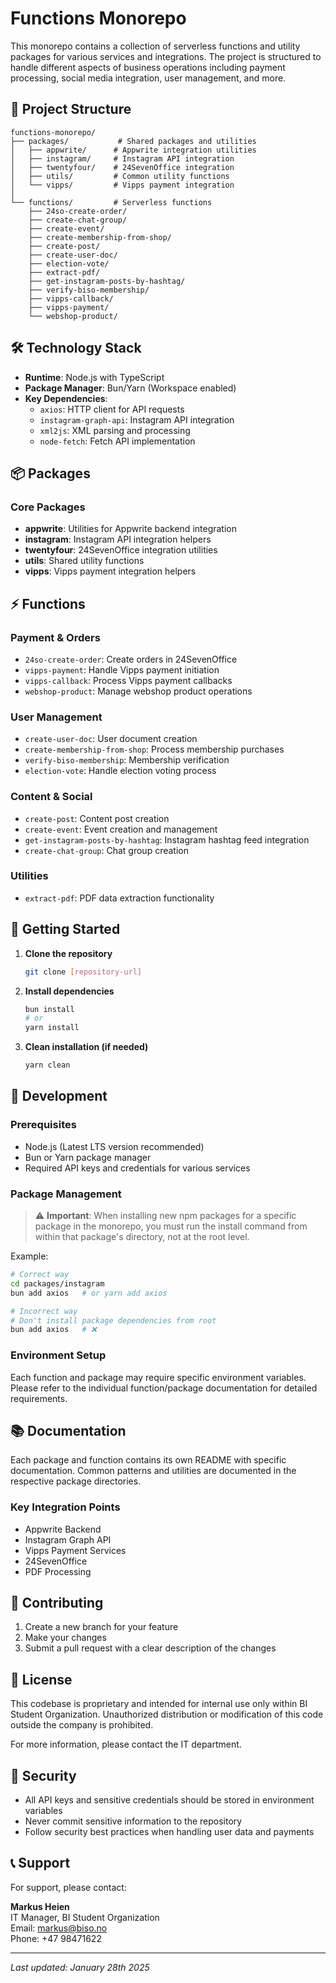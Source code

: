 # Functions Monorepo

This monorepo contains a collection of serverless functions and utility packages for various services and integrations. The project is structured to handle different aspects of business operations including payment processing, social media integration, user management, and more.

## 🚀 Project Structure

```
functions-monorepo/
├── packages/           # Shared packages and utilities
│   ├── appwrite/      # Appwrite integration utilities
│   ├── instagram/     # Instagram API integration
│   ├── twentyfour/    # 24SevenOffice integration
│   ├── utils/         # Common utility functions
│   └── vipps/         # Vipps payment integration
│
└── functions/         # Serverless functions
    ├── 24so-create-order/
    ├── create-chat-group/
    ├── create-event/
    ├── create-membership-from-shop/
    ├── create-post/
    ├── create-user-doc/
    ├── election-vote/
    ├── extract-pdf/
    ├── get-instagram-posts-by-hashtag/
    ├── verify-biso-membership/
    ├── vipps-callback/
    ├── vipps-payment/
    └── webshop-product/
```

## 🛠️ Technology Stack

- **Runtime**: Node.js with TypeScript
- **Package Manager**: Bun/Yarn (Workspace enabled)
- **Key Dependencies**:
  - `axios`: HTTP client for API requests
  - `instagram-graph-api`: Instagram API integration
  - `xml2js`: XML parsing and processing
  - `node-fetch`: Fetch API implementation

## 📦 Packages

### Core Packages
- **appwrite**: Utilities for Appwrite backend integration
- **instagram**: Instagram API integration helpers
- **twentyfour**: 24SevenOffice integration utilities
- **utils**: Shared utility functions
- **vipps**: Vipps payment integration helpers

## ⚡ Functions

### Payment & Orders
- `24so-create-order`: Create orders in 24SevenOffice
- `vipps-payment`: Handle Vipps payment initiation
- `vipps-callback`: Process Vipps payment callbacks
- `webshop-product`: Manage webshop product operations

### User Management
- `create-user-doc`: User document creation
- `create-membership-from-shop`: Process membership purchases
- `verify-biso-membership`: Membership verification
- `election-vote`: Handle election voting process

### Content & Social
- `create-post`: Content post creation
- `create-event`: Event creation and management
- `get-instagram-posts-by-hashtag`: Instagram hashtag feed integration
- `create-chat-group`: Chat group creation

### Utilities
- `extract-pdf`: PDF data extraction functionality

## 🚦 Getting Started

1. **Clone the repository**
   ```bash
   git clone [repository-url]
   ```

2. **Install dependencies**
   ```bash
   bun install
   # or
   yarn install
   ```

3. **Clean installation (if needed)**
   ```bash
   yarn clean
   ```

## 🔧 Development

### Prerequisites
- Node.js (Latest LTS version recommended)
- Bun or Yarn package manager
- Required API keys and credentials for various services

### Package Management
> ⚠️ **Important**: When installing new npm packages for a specific package in the monorepo, you must run the install command from within that package's directory, not at the root level.

Example:
```bash
# Correct way
cd packages/instagram
bun add axios   # or yarn add axios

# Incorrect way
# Don't install package dependencies from root
bun add axios   # ❌
```

### Environment Setup
Each function and package may require specific environment variables. Please refer to the individual function/package documentation for detailed requirements.

## 📚 Documentation

Each package and function contains its own README with specific documentation. Common patterns and utilities are documented in the respective package directories.

### Key Integration Points
- Appwrite Backend
- Instagram Graph API
- Vipps Payment Services
- 24SevenOffice
- PDF Processing

## 🤝 Contributing

1. Create a new branch for your feature
2. Make your changes
3. Submit a pull request with a clear description of the changes

## 📝 License

This codebase is proprietary and intended for internal use only within BI Student Organization. Unauthorized distribution or modification of this code outside the company is prohibited.

For more information, please contact the IT department.

## 🔐 Security

- All API keys and sensitive credentials should be stored in environment variables
- Never commit sensitive information to the repository
- Follow security best practices when handling user data and payments

## 📞 Support
For support, please contact:

**Markus Heien**  
IT Manager, BI Student Organization  
Email: [markus@biso.no](mailto:markus@biso.no)  
Phone: +47 98471622


---

*Last updated: January 28th 2025*
